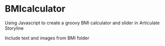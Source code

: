 # BMIcalculator
Using Javascript to create a groovy BMI calculator and slider in Articulate Storyline

Include text and images from BMI folder
